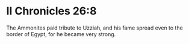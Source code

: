# II Chronicles 26:8

The Ammonites paid tribute to Uzziah, and his fame spread even to the border of Egypt, for he became very strong.
